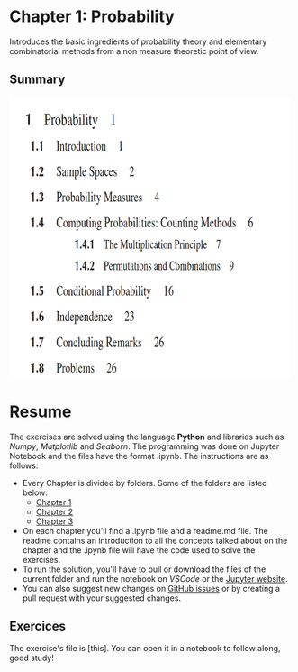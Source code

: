 # Chapter 1: Probability
Introduces the basic ingredients of probability theory and elementary combinatorial methods from a non measure theoretic point of view.
## Summary

<img src="https://github.com/isaiapedro/statistics-study/blob/main/chapter1/ch1-index.png" width="500" height="500" />


# Resume


The exercises are solved using the language **Python** and libraries such as *Numpy*, *Matplotlib* and *Seaborn*. The programming was done on Jupyter Notebook and the files have the format .ipynb. The instructions are as follows:

- Every Chapter is divided by folders. Some of the folders are listed below:
  - [Chapter 1](https://github.com/isaiapedro/statistics-study/tree/main/chapter1)
  - [Chapter 2](https://github.com/isaiapedro/statistics-study/tree/main/chapter2)
  - [Chapter 3](https://github.com/isaiapedro/statistics-study/tree/main/chapter3)
- On each chapter you'll find a .ipynb file and a readme.md file. The readme contains an introduction to all the concepts talked about on the chapter and the .ipynb file will have the code used to solve the exercises.
- To run the solution, you'll have to pull or download the files of the current folder and run the notebook on *VSCode* or the [Jupyter website](https://jupyter.org/).
- You can also suggest new changes on [GitHub issues](https://github.com/isaiapedro/statistics-study/issues) or by creating a pull request with your suggested changes.

## Exercices

The exercise's file is [this]. You can open it in a notebook to follow along, good study!
